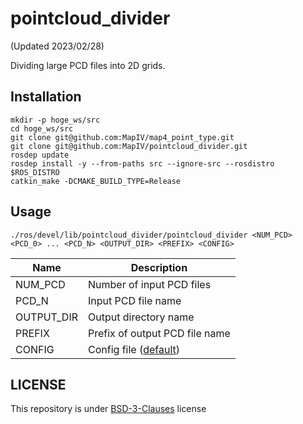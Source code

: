 # pointcloud_divider

(Updated 2023/02/28)

Dividing large PCD files into 2D grids.

## Installation

  ```
  mkdir -p hoge_ws/src
  cd hoge_ws/src
  git clone git@github.com:MapIV/map4_point_type.git
  git clone git@github.com:MapIV/pointcloud_divider.git
  rosdep update
  rosdep install -y --from-paths src --ignore-src --rosdistro $ROS_DISTRO
  catkin_make -DCMAKE_BUILD_TYPE=Release
  ```

  ## Usage

  ```
  ./ros/devel/lib/pointcloud_divider/pointcloud_divider <NUM_PCD> <PCD_0> ... <PCD_N> <OUTPUT_DIR> <PREFIX> <CONFIG>
  ```

  | Name       | Description                                  |
  | -------    | -------------------------                    |
  | NUM_PCD    | Number of input PCD files                    |
  | PCD_N      | Input PCD file name                          |
  | OUTPUT_DIR | Output directory name                        |
  | PREFIX     | Prefix of output PCD file name               |
  | CONFIG     | Config file ([default](config/default.yaml)) |

## LICENSE

This repository is under [BSD-3-Clauses](LICENSE) license
